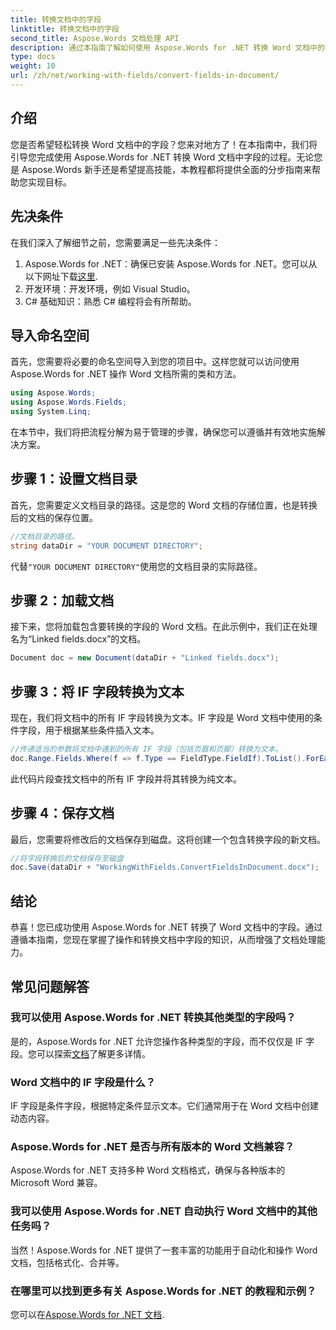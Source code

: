 ```yaml
---
title: 转换文档中的字段
linktitle: 转换文档中的字段
second_title: Aspose.Words 文档处理 API
description: 通过本指南了解如何使用 Aspose.Words for .NET 转换 Word 文档中的字段。按照我们的教程有效地管理和转换文档中的字段。
type: docs
weight: 10
url: /zh/net/working-with-fields/convert-fields-in-document/
---
```

## 介绍

您是否希望轻松转换 Word 文档中的字段？您来对地方了！在本指南中，我们将引导您完成使用 Aspose.Words for .NET 转换 Word 文档中字段的过程。无论您是 Aspose.Words 新手还是希望提高技能，本教程都将提供全面的分步指南来帮助您实现目标。

## 先决条件

在我们深入了解细节之前，您需要满足一些先决条件：

1.  Aspose.Words for .NET：确保已安装 Aspose.Words for .NET。您可以从以下网址下载[这里](https://releases.aspose.com/words/net/).
2. 开发环境：开发环境，例如 Visual Studio。
3. C# 基础知识：熟悉 C# 编程将会有所帮助。

## 导入命名空间

首先，您需要将必要的命名空间导入到您的项目中。这样您就可以访问使用 Aspose.Words for .NET 操作 Word 文档所需的类和方法。

```csharp
using Aspose.Words;
using Aspose.Words.Fields;
using System.Linq;
```

在本节中，我们将把流程分解为易于管理的步骤，确保您可以遵循并有效地实施解决方案。

## 步骤 1：设置文档目录

首先，您需要定义文档目录的路径。这是您的 Word 文档的存储位置，也是转换后的文档的保存位置。

```csharp
//文档目录的路径。
string dataDir = "YOUR DOCUMENT DIRECTORY";
```

代替`"YOUR DOCUMENT DIRECTORY"`使用您的文档目录的实际路径。

## 步骤 2：加载文档

接下来，您将加载包含要转换的字段的 Word 文档。在此示例中，我们正在处理名为“Linked fields.docx”的文档。

```csharp
Document doc = new Document(dataDir + "Linked fields.docx");
```

## 步骤 3：将 IF 字段转换为文本

现在，我们将文档中的所有 IF 字段转换为文本。IF 字段是 Word 文档中使用的条件字段，用于根据某些条件插入文本。

```csharp
//传递适当的参数将文档中遇到的所有 IF 字段（包括页眉和页脚）转换为文本。
doc.Range.Fields.Where(f => f.Type == FieldType.FieldIf).ToList().ForEach(f => f.Unlink());
```

此代码片段查找文档中的所有 IF 字段并将其转换为纯文本。

## 步骤 4：保存文档

最后，您需要将修改后的文档保存到磁盘。这将创建一个包含转换字段的新文档。

```csharp
//将字段转换后的文档保存至磁盘
doc.Save(dataDir + "WorkingWithFields.ConvertFieldsInDocument.docx");
```

## 结论

恭喜！您已成功使用 Aspose.Words for .NET 转换了 Word 文档中的字段。通过遵循本指南，您现在掌握了操作和转换文档中字段的知识，从而增强了文档处理能力。

## 常见问题解答

### 我可以使用 Aspose.Words for .NET 转换其他类型的字段吗？
是的，Aspose.Words for .NET 允许您操作各种类型的字段，而不仅仅是 IF 字段。您可以探索[文档](https://reference.aspose.com/words/net/)了解更多详情。

### Word 文档中的 IF 字段是什么？
IF 字段是条件字段，根据特定条件显示文本。它们通常用于在 Word 文档中创建动态内容。

### Aspose.Words for .NET 是否与所有版本的 Word 文档兼容？
Aspose.Words for .NET 支持多种 Word 文档格式，确保与各种版本的 Microsoft Word 兼容。

### 我可以使用 Aspose.Words for .NET 自动执行 Word 文档中的其他任务吗？
当然！Aspose.Words for .NET 提供了一套丰富的功能用于自动化和操作 Word 文档，包括格式化、合并等。

### 在哪里可以找到更多有关 Aspose.Words for .NET 的教程和示例？
您可以在[Aspose.Words for .NET 文档](https://reference.aspose.com/words/net/).